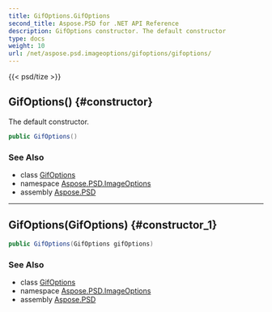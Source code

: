 ```yaml
---
title: GifOptions.GifOptions
second_title: Aspose.PSD for .NET API Reference
description: GifOptions constructor. The default constructor
type: docs
weight: 10
url: /net/aspose.psd.imageoptions/gifoptions/gifoptions/
---
```

{{< psd/tize >}}
## GifOptions() {#constructor}

The default constructor.

```csharp
public GifOptions()
```

### See Also

* class [GifOptions](../)
* namespace [Aspose.PSD.ImageOptions](../../gifoptions/)
* assembly [Aspose.PSD](../../../)

---

## GifOptions(GifOptions) {#constructor_1}

```csharp
public GifOptions(GifOptions gifOptions)
```

### See Also

* class [GifOptions](../)
* namespace [Aspose.PSD.ImageOptions](../../gifoptions/)
* assembly [Aspose.PSD](../../../)


